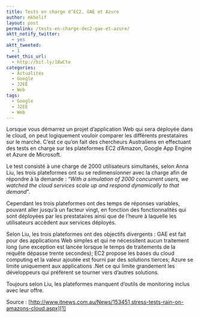 ```yaml
---
title: Tests en charge d’EC2, GAE et Azure
author: mkhelif
layout: post
permalink: /tests-en-charge-dec2-gae-et-azure/
aktt_notify_twitter:
  - yes
aktt_tweeted:
  - 1
tweet_this_url:
  - http://bit.ly/18wCte
categories:
  - Actualités
  - Google
  - J2EE
  - Web
tags:
  - Google
  - J2EE
  - Web
---
```

Lorsque vous démarrez un projet d’application Web qui sera déployée dans le cloud, on peut logiquement vouloir comparer les différents prestataires sur le marché. C’est ce qu’on fait des chercheurs Australiens en effectuant des tests en charge sur les plateformes EC2 d’Amazon, Google App Engine et Azure de Microsoft.

Le test consisté à une charge de 2000 utilisateurs simultanés, selon Anna Liu, les trois plateformes ont su se redimensionner avec la charge afin de répondre à la demande : “*With a simulation of 2000 concurrent users, we watched the cloud services scale up and respond dynamically to that demand*”.

Cependant les trois plateformes ont des temps de réponses variables, pouvant aller jusqu’à un facteur vingt, en fonction des fonctionnalités qui sont déployées par les prestataires ainsi que de l’heure à laquelle les utilisateurs accèdent aux services déployés.

Selon Liu, les trois plateformes ont des objectifs divergents : GAE est fait pour des applications Web simples et qui ne nécessitent aucun traitement long (une exception est lancée lorsque le temps de traitements de la requête dépasse trente secondes); EC2 propose les bases du cloud computing et la valeur ajoutée est fourni par des solutions tierces; Azure se limite uniquement aux applications .Net ce qui limite grandement les développeurs qui préfèrent se tourner vers d’autres solutions.

Toujours selon Liu, les plateformes manquent d’outils de monitoring inclus avec leur offre.

Source : [http://www.itnews.com.au/News/153451,stress-tests-rain-on-amazons-cloud.aspx][1]

 [1]: http://www.itnews.com.au/News/153451,stress-tests-rain-on-amazons-cloud.aspx "http://www.itnews.com.au/News/153451,stress-tests-rain-on-amazons-cloud.aspx"
